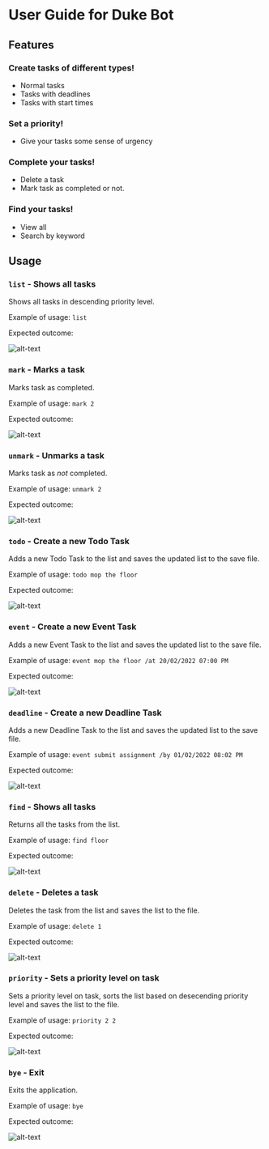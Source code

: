 # User Guide for Duke Bot

## Features 

### Create tasks of different types!

 + Normal tasks
 + Tasks with deadlines
 + Tasks with start times

### Set a priority!

 + Give your tasks some sense of urgency
 
### Complete your tasks!
 
 + Delete a task
 + Mark task as completed or not.

### Find your tasks!

 + View all
 + Search by keyword

## Usage

### `list` - Shows all tasks

Shows all tasks in descending priority level.

Example of usage: `list`

Expected outcome:

![alt-text](list.PNG)

### `mark` - Marks a task

Marks task as completed.

Example of usage: `mark 2`

Expected outcome:

![alt-text](mark.PNG)

### `unmark` - Unmarks a task

Marks task as *not* completed.

Example of usage: `unmark 2`

Expected outcome:

![alt-text](unmark.PNG)

### `todo` - Create a new Todo Task

Adds a new Todo Task to the list and saves the updated list to the save file.

Example of usage: `todo mop the floor`

Expected outcome:

![alt-text](todo.PNG)

### `event` - Create a new Event Task

Adds a new Event Task to the list and saves the updated list to the save file.

Example of usage: `event mop the floor /at 20/02/2022 07:00 PM`

Expected outcome:

![alt-text](event.PNG)

### `deadline` - Create a new Deadline Task

Adds a new Deadline Task to the list and saves the updated list to the save file.

Example of usage: `event submit assignment /by 01/02/2022 08:02 PM`

Expected outcome:

![alt-text](deadline.PNG)

### `find` - Shows all tasks

Returns all the tasks from the list.

Example of usage: `find floor`

Expected outcome:

![alt-text](find.PNG)

### `delete` - Deletes a task

Deletes the task from the list and saves the list to the file.

Example of usage: `delete 1`

Expected outcome:

![alt-text](delete.PNG)

### `priority` - Sets a priority level on task

Sets a priority level on task, sorts the list based on desecending priority level and saves the list to the file.

Example of usage: `priority 2 2`

Expected outcome:

![alt-text](priority.PNG)

### `bye` - Exit

Exits the application.

Example of usage: `bye`

Expected outcome:

![alt-text](bye.PNG)